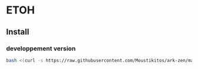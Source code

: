 # ETOH

## Install

### developpement version

```bash
bash <(curl -s https://raw.githubusercontent.com/Moustikitos/ark-zen/master/bash/zen-install.sh)
```
